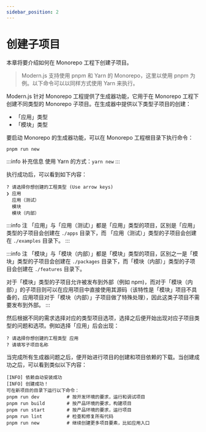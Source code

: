 ```yaml
---
sidebar_position: 2
---
```


# 创建子项目

本章将要介绍如何在 Monorepo 工程下创建子项目。

> Modern.js 支持使用 pnpm 和 Yarn 的 Monorepo，这里以使用 pnpm 为例。以下命令可以以同样方式使用 Yarn 来执行。

Modern.js 针对 Monorepo 工程提供了生成器功能，它用于在 Monorepo 工程下创建不同类型的 Monorepo 子项目。在生成器中提供以下类型子项目的创建：

- 「应用」类型
- 「模块」类型

要启动 Monorepo 的生成器功能，可以在 Monorepo 工程根目录下执行命令：

```
pnpm run new
```

:::info 补充信息
使用 Yarn 的方式：`yarn new`
:::

执行成功后，可以看到如下内容：

```
? 请选择你想创建的工程类型 (Use arrow keys)
❯ 应用
  应用（测试）
  模块
  模块（内部）
```

:::info 注
「应用」与「应用（测试）」都是「应用」类型的项目，区别是「应用」类型的子项目会创建在 `./apps` 目录下，而 「应用（测试）」类型的子项目会创建在 `./examples` 目录下。
:::

:::info 注
「模块」与「模块（内部）」都是「模块」类型的项目，区别之一是「模块」类型的子项目会创建在 `./packages` 目录下，而「模块（内部）」类型的子项目会创建在 `./features` 目录下。

对于「模块」类型的子项目允许被发布到外部（例如 npm)，而对于「模块（内部）」的子项目则可以在应用项目中直接使用其源码（该特性是「模块」项目不具备的，应用项目对于「模块（内部）」子项目做了特殊处理），因此这类子项目不需要发布到外部。
:::

然后根据不同的需求选择对应的类型项目选项，选择之后便开始出现对应子项目类型的问题和选项。例如选择「应用」后会出现：

```
? 请选择你想创建的工程类型 应用
? 请填写子项目名称
```

当完成所有生成器问题之后，便开始进行项目的创建和项目依赖的下载。当创建成功之后，可以看到类似以下内容：

```
[INFO] 依赖自动安装成功
[INFO] 创建成功！
可在新项目的目录下运行以下命令：
pnpm run dev          # 按开发环境的要求，运行和调试项目
pnpm run build        # 按产品环境的要求，构建项目
pnpm run start        # 按产品环境的要求，运行项目
pnpm run lint         # 检查和修复所有代码
pnpm run new          # 继续创建更多项目要素，比如应用入口
```
